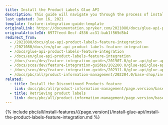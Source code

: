 ```yaml
---
title: Install the Product Labels Glue API
description: This guide will navigate you through the process of installing and configuring the Product Labels API feature in Spryker OS.
last_updated: Jun 16, 2021
template: feature-integration-guide-template
originalLink: https://documentation.spryker.com/2021080/docs/glue-api-product-labels-feature-integration
originalArticleId: 6977feed-8ecf-4536-ac31-bab1f565d5b4
redirect_from:
  - /2021080/docs/glue-api-product-labels-feature-integration
  - /2021080/docs/en/glue-api-product-labels-feature-integration
  - /docs/glue-api-product-labels-feature-integration
  - /docs/en/glue-api-product-labels-feature-integration
  - /docs/scos/dev/feature-integration-guides/201907.0/glue-api/glue-api-product-labels-feature-integration.html
  - /docs/scos/dev/feature-integration-guides/202200.0/glue-api/glue-api-product-labels-feature-integration.html
  - /docs/scos/dev/feature-integration-guides/202311.0/glue-api/glue-api-product-labels-feature-integration.html
  - /docs/pbc/all/product-information-management/202204.0/base-shop/install-and-upgrade/install-glue-api/install-the-product-labels-glue-api.html
related:
  - title: Install the Discontinued Products feature
    link: docs/pbc/all/product-information-management/page.version/base-shop/install-and-upgrade/install-features/install-the-product-labels-feature.html
  - title: Retrieving product labels
    link: docs/pbc/all/product-information-management/page.version/base-shop/manage-using-glue-api/glue-api-retrieve-product-labels.html
---
```


{% include pbc/all/install-features/{{page.version}}/install-glue-api/install-the-product-labels-feature-integration.md %} <!-- To edit, see /_includes/pbc/all/install-features/202311.0/install-glue-api/install-the-product-labels-feature-integration.md -->
